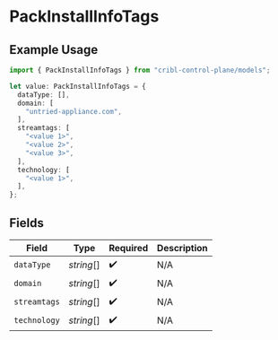 # PackInstallInfoTags

## Example Usage

```typescript
import { PackInstallInfoTags } from "cribl-control-plane/models";

let value: PackInstallInfoTags = {
  dataType: [],
  domain: [
    "untried-appliance.com",
  ],
  streamtags: [
    "<value 1>",
    "<value 2>",
    "<value 3>",
  ],
  technology: [
    "<value 1>",
  ],
};
```

## Fields

| Field              | Type               | Required           | Description        |
| ------------------ | ------------------ | ------------------ | ------------------ |
| `dataType`         | *string*[]         | :heavy_check_mark: | N/A                |
| `domain`           | *string*[]         | :heavy_check_mark: | N/A                |
| `streamtags`       | *string*[]         | :heavy_check_mark: | N/A                |
| `technology`       | *string*[]         | :heavy_check_mark: | N/A                |